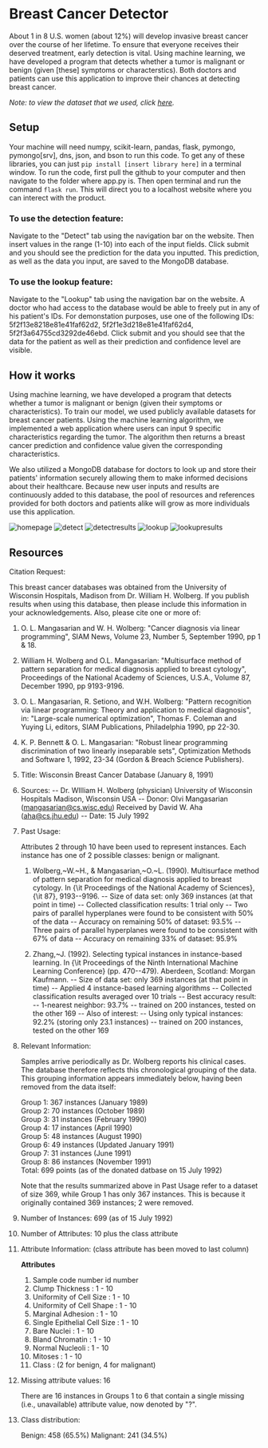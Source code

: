 # Breast Cancer Detector

About 1 in 8 U.S. women (about 12%) will develop invasive breast cancer over the course of her lifetime. To ensure that everyone receives their deserved treatment, early detection is vital. Using machine learning, we have developed a program that detects whether a tumor is malignant or benign (given [these] symptoms or characterstics). Both doctors and patients can use this application to improve their chances at detecting breast cancer.

*Note: to view the dataset that we used, click [here](https://archive.ics.uci.edu/ml/datasets.php?format=&task=&att=&area=&numAtt=&numIns=&type=&sort=nameUp&view=table).*

## Setup
Your machine will need numpy, scikit-learn, pandas, flask, pymongo, pymongo[srv], dns, json, and bson to run this code. To get any of these libraries, you can just `pip install [insert library here]` in a terminal window. To run the code, first pull the github to your computer and then navigate to the folder where app.py is. Then open terminal and run the command `flask run`. This will direct you to a localhost website where you can interect with the product.

### To use the detection feature:
Navigate to the "Detect" tab using the navigation bar on the website. Then insert values in the range (1-10) into each of the input fields. Click submit and you should see the prediction for the data you inputted. This prediction, as well as the data you input, are saved to the MongoDB database.

### To use the lookup feature:
Navigate to the "Lookup" tab using the navigation bar on the website. A doctor who had access to the database would be able to freely put in any of his patient's IDs. For demonstation purposes, use one of the following IDs: 5f2f13e8218e81e41faf62d2, 5f2f1e3d218e81e41faf62d4, 5f2f3a64755cd3292de46ebd. Click submit and you should see that the data for the patient as well as their prediction and confidence level are visible.

## How it works
Using machine learning, we have developed a program that detects whether a tumor is malignant or benign (given their symptoms or characteristics). To train our model, we used publicly available datasets for breast cancer patients. Using the machine learning algorithm, we implemented a web application where users can input 9 specific characteristics regarding the tumor. The algorithm then returns a breast cancer prediction and confidence value given the corresponding characteristics. 

We also utilized a MongoDB database for doctors to look up and store their patients' information securely allowing them to make informed decisions about their healthcare. Because new user inputs and results are continuously added to this database, the pool of resources and references provided for both doctors and patients alike will grow as more individuals use this application.

![homepage](https://i.imgur.com/5eugd9U.png)
![detect](https://i.imgur.com/FtHelY0.png)
![detectresults](https://i.imgur.com/WP4d7DI.png)
![lookup](https://i.imgur.com/j0cPXAQ.png)
![lookupresults](https://i.imgur.com/DNhv5UE.png)

## Resources

   Citation Request:
   
   This breast cancer databases was obtained from the University of Wisconsin
   Hospitals, Madison from Dr. William H. Wolberg.  If you publish results
   when using this database, then please include this information in your
   acknowledgements.  Also, please cite one or more of:

   1. O. L. Mangasarian and W. H. Wolberg: "Cancer diagnosis via linear 
      programming", SIAM News, Volume 23, Number 5, September 1990, pp 1 & 18.

   2. William H. Wolberg and O.L. Mangasarian: "Multisurface method of 
      pattern separation for medical diagnosis applied to breast cytology", 
      Proceedings of the National Academy of Sciences, U.S.A., Volume 87, 
      December 1990, pp 9193-9196.

   3. O. L. Mangasarian, R. Setiono, and W.H. Wolberg: "Pattern recognition 
      via linear programming: Theory and application to medical diagnosis", 
      in: "Large-scale numerical optimization", Thomas F. Coleman and Yuying
      Li, editors, SIAM Publications, Philadelphia 1990, pp 22-30.

   4. K. P. Bennett & O. L. Mangasarian: "Robust linear programming 
      discrimination of two linearly inseparable sets", Optimization Methods
      and Software 1, 1992, 23-34 (Gordon & Breach Science Publishers).

1. Title: Wisconsin Breast Cancer Database (January 8, 1991)

2. Sources:
   -- Dr. WIlliam H. Wolberg (physician)
      University of Wisconsin Hospitals
      Madison, Wisconsin
      USA
   -- Donor: Olvi Mangasarian (mangasarian@cs.wisc.edu)
      Received by David W. Aha (aha@cs.jhu.edu)
   -- Date: 15 July 1992

3. Past Usage:

   Attributes 2 through 10 have been used to represent instances.
   Each instance has one of 2 possible classes: benign or malignant.

   1. Wolberg,~W.~H., \& Mangasarian,~O.~L. (1990). Multisurface method of 
      pattern separation for medical diagnosis applied to breast cytology. In
      {\it Proceedings of the National Academy of Sciences}, {\it 87},
      9193--9196.
      -- Size of data set: only 369 instances (at that point in time)
      -- Collected classification results: 1 trial only
      -- Two pairs of parallel hyperplanes were found to be consistent with
         50% of the data
         -- Accuracy on remaining 50% of dataset: 93.5%
      -- Three pairs of parallel hyperplanes were found to be consistent with
         67% of data
         -- Accuracy on remaining 33% of dataset: 95.9%

   2. Zhang,~J. (1992). Selecting typical instances in instance-based
      learning.  In {\it Proceedings of the Ninth International Machine
      Learning Conference} (pp. 470--479).  Aberdeen, Scotland: Morgan
      Kaufmann.
      -- Size of data set: only 369 instances (at that point in time)
      -- Applied 4 instance-based learning algorithms 
      -- Collected classification results averaged over 10 trials
      -- Best accuracy result: 
         -- 1-nearest neighbor: 93.7%
         -- trained on 200 instances, tested on the other 169
      -- Also of interest:
         -- Using only typical instances: 92.2% (storing only 23.1 instances)
         -- trained on 200 instances, tested on the other 169

4. Relevant Information:

   Samples arrive periodically as Dr. Wolberg reports his clinical cases.
   The database therefore reflects this chronological grouping of the data.
   This grouping information appears immediately below, having been removed
   from the data itself:

     Group 1: 367 instances (January 1989)\
     Group 2:  70 instances (October 1989)\
     Group 3:  31 instances (February 1990)\
     Group 4:  17 instances (April 1990)\
     Group 5:  48 instances (August 1990)\
     Group 6:  49 instances (Updated January 1991)\
     Group 7:  31 instances (June 1991)\
     Group 8:  86 instances (November 1991)\
     Total:   699 points (as of the donated datbase on 15 July 1992)

   Note that the results summarized above in Past Usage refer to a dataset
   of size 369, while Group 1 has only 367 instances.  This is because it
   originally contained 369 instances; 2 were removed.

5. Number of Instances: 699 (as of 15 July 1992)

6. Number of Attributes: 10 plus the class attribute

7. Attribute Information: (class attribute has been moved to last column)

     **Attributes**
   01. Sample code number            id number
   02. Clump Thickness  :            1 - 10
   03. Uniformity of Cell Size :     1 - 10
   04. Uniformity of Cell Shape :    1 - 10
   05. Marginal Adhesion :           1 - 10
   06. Single Epithelial Cell Size : 1 - 10
   07. Bare Nuclei :                 1 - 10
   08. Bland Chromatin :             1 - 10
   09. Normal Nucleoli :             1 - 10
   10. Mitoses :                     1 - 10
   11. Class :                       (2 for benign, 4 for malignant)

8. Missing attribute values: 16

   There are 16 instances in Groups 1 to 6 that contain a single missing 
   (i.e., unavailable) attribute value, now denoted by "?".  

9. Class distribution:
 
   Benign: 458 (65.5%)
   Malignant: 241 (34.5%)

